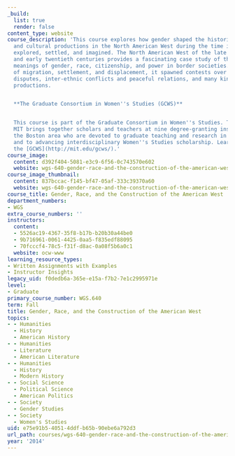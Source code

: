 ```yaml
---
_build:
  list: true
  render: false
content_type: website
course_description: 'This course explores how gender shaped the historical experiences
  and cultural productions in the North American West during the time it was being
  explored, settled, and imagined. The North American West of the late nineteenth
  and early twentieth centuries provides a fascinating case study of the shifting
  meanings of gender, race, citizenship, and power in border societies. As the site
  of migration, settlement, and displacement, it spawned contests over land, labor
  disputes, inter-ethnic conflicts and peaceful relations, and many kinds of cultural
  productions.


  **The Graduate Consortium in Women''s Studies (GCWS)**


  This course is part of the Graduate Consortium in Women''s Studies. The GCWS at
  MIT brings together scholars and teachers at nine degree-granting institutions in
  the Boston area who are devoted to graduate teaching and research in Women''s Studies
  and to advancing interdisciplinary Women''s Studies scholarship. Learn more about
  the [GCWS](http://mit.edu/gcws/).'
course_image:
  content: d392f404-5081-e3c9-6f56-0c743570e602
  website: wgs-640-gender-race-and-the-construction-of-the-american-west-fall-2014
course_image_thumbnail:
  content: 837bccac-f145-bf47-05af-333c39370a60
  website: wgs-640-gender-race-and-the-construction-of-the-american-west-fall-2014
course_title: Gender, Race, and the Construction of the American West
department_numbers:
- WGS
extra_course_numbers: ''
instructors:
  content:
  - 5526ac19-4367-35f8-b17b-b20b30a44be0
  - 9b716961-0061-4425-0aa5-f835edf88095
  - 70fcccf4-78c5-f31f-d8ac-0a08f5b6a0c1
  website: ocw-www
learning_resource_types:
- Written Assignments with Examples
- Instructor Insights
legacy_uid: f0dedb6a-365e-e15a-f7b2-7e1c2995971e
level:
- Graduate
primary_course_number: WGS.640
term: Fall
title: Gender, Race, and the Construction of the American West
topics:
- - Humanities
  - History
  - American History
- - Humanities
  - Literature
  - American Literature
- - Humanities
  - History
  - Modern History
- - Social Science
  - Political Science
  - American Politics
- - Society
  - Gender Studies
- - Society
  - Women's Studies
uid: e75e91b5-4051-4ddf-b65b-90ebe6a792d3
url_path: courses/wgs-640-gender-race-and-the-construction-of-the-american-west-fall-2014
year: '2014'
---
```


